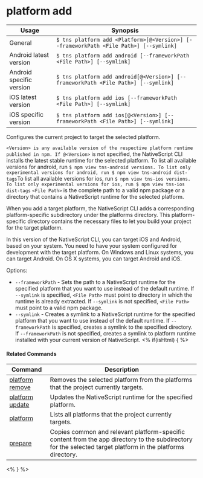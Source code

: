 platform add
==========

Usage | Synopsis
------|-------
General | `$ tns platform add <Platform>[@<Version>] [--frameworkPath <File Path>] [--symlink]`
Android latest version | `$ tns platform add android [--frameworkPath <File Path>] [--symlink]`
Android specific version | `$ tns platform add android[@<Version>] [--frameworkPath <File Path>] [--symlink]`
iOS latest version | `$ tns platform add ios [--frameworkPath <File Path>] [--symlink]`
iOS specific version | `$ tns platform add ios[@<Version>] [--frameworkPath <File Path>] [--symlink]`

Configures the current project to target the selected platform. 

`<Version> is any available version of the respective platform runtime published in npm. If @<Version>` is not specified, the NativeScript CLI installs the latest stable runtime for the selected platform.
To list all available versions for android, run `$ npm view tns-android versions. To list only experimental versions for android, run $ npm view tns-android dist-tags`To list all available versions for ios, run `$ npm view tns-ios versions. To list only experimental versions for ios, run $ npm view tns-ios dist-tags`
`<File Path>` is the complete path to a valid npm package or a directory that contains a NativeScript runtime for the selected platform. 

When you add a target platform, the NativeScript CLI adds a corresponding platform-specific subdirectory under the platforms directory. This platform-specific directory contains the necessary files to let you build your project for the target platform.

In this version of the NativeScript CLI, you can target iOS and Android, based on your system. You need to have your system configured for development with the target platform.
On Windows and Linux systems, you can target Android. 
On OS X systems, you can target Android and iOS.

Options:
* `--frameworkPath` - Sets the path to a NativeScript runtime for the specified platform that you want to use instead of the default runtime. If `--symlink` is specified, `<File Path>` must point to directory in which the runtime is already extracted. If `--symlink` is not specified, `<File Path>` must point to a valid npm package. 
* `--symlink` - Creates a symlink to a NativeScript runtime for the specified platform that you want to use instead of the default runtime. If `--frameworkPath` is specified, creates a symlink to the specified directory. If `--frameworkPath` is not specified, creates a symlink to platform runtime installed with your current version of NativeScript.
<% if(isHtml) { %> 

#### Related Commands

Command | Description
----------|----------
[platform remove](platform-remove.html) | Removes the selected platform from the platforms that the project currently targets.
[platform update](platform-update.html) | Updates the NativeScript runtime for the specified platform.
[platform](platform.html) | Lists all platforms that the project currently targets.
[prepare](prepare.html) | Copies common and relevant platform-specific content from the app directory to the subdirectory for the selected target platform in the platforms directory.
<% } %>